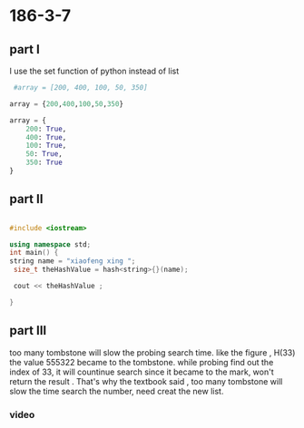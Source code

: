 # 186-3-7

## part I 
I use the set function of python instead of list
``` python
 #array = [200, 400, 100, 50, 350]

array = {200,400,100,50,350}

array = {
    200: True,
    400: True,
    100: True,
    50: True,
    350: True
}


```
## part II 
``` C++

#include <iostream>

using namespace std;
int main() {
string name = "xiaofeng xing ";
 size_t theHashValue = hash<string>{}(name);

 cout << theHashValue ;

}
```

## part III

too many tombstone will slow the probing search time. like the figure , H(33) the value 555322 became to the tombstone. while probing find out the index of 33, it will countinue search since it became to the mark, won't return the result . That's why the textbook said , too many tombstone will slow the time search the number, need creat the new list. 


### video 









